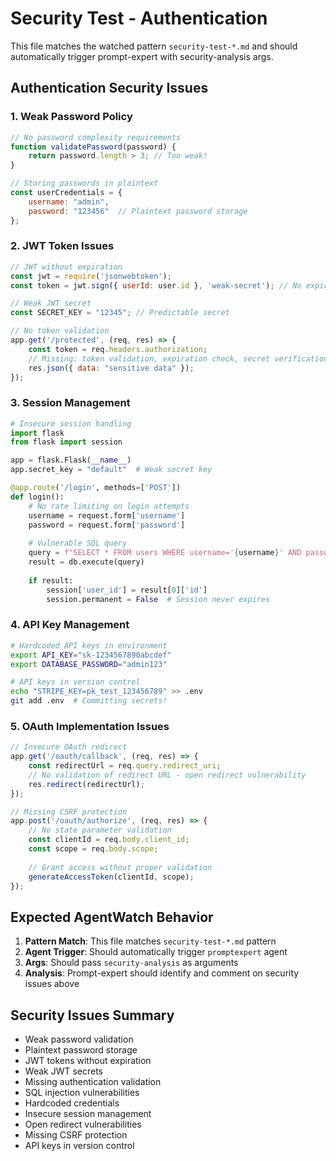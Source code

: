 # Security Test - Authentication

This file matches the watched pattern `security-test-*.md` and should automatically trigger prompt-expert with security-analysis args.

## Authentication Security Issues

### 1. Weak Password Policy
```javascript
// No password complexity requirements
function validatePassword(password) {
    return password.length > 3; // Too weak!
}

// Storing passwords in plaintext
const userCredentials = {
    username: "admin",
    password: "123456"  // Plaintext password storage
};
```

### 2. JWT Token Issues
```javascript
// JWT without expiration
const jwt = require('jsonwebtoken');
const token = jwt.sign({ userId: user.id }, 'weak-secret'); // No expiration!

// Weak JWT secret
const SECRET_KEY = "12345"; // Predictable secret

// No token validation
app.get('/protected', (req, res) => {
    const token = req.headers.authorization;
    // Missing: token validation, expiration check, secret verification
    res.json({ data: "sensitive data" });
});
```

### 3. Session Management
```python
# Insecure session handling
import flask
from flask import session

app = flask.Flask(__name__)
app.secret_key = "default"  # Weak secret key

@app.route('/login', methods=['POST'])
def login():
    # No rate limiting on login attempts
    username = request.form['username']
    password = request.form['password']
    
    # Vulnerable SQL query
    query = f"SELECT * FROM users WHERE username='{username}' AND password='{password}'"
    result = db.execute(query)
    
    if result:
        session['user_id'] = result[0]['id']
        session.permanent = False  # Session never expires
```

### 4. API Key Management
```bash
# Hardcoded API keys in environment
export API_KEY="sk-1234567890abcdef"
export DATABASE_PASSWORD="admin123"

# API keys in version control
echo "STRIPE_KEY=pk_test_123456789" >> .env
git add .env  # Committing secrets!
```

### 5. OAuth Implementation Issues
```javascript
// Insecure OAuth redirect
app.get('/oauth/callback', (req, res) => {
    const redirectUrl = req.query.redirect_uri;
    // No validation of redirect URL - open redirect vulnerability
    res.redirect(redirectUrl);
});

// Missing CSRF protection
app.post('/oauth/authorize', (req, res) => {
    // No state parameter validation
    const clientId = req.body.client_id;
    const scope = req.body.scope;
    
    // Grant access without proper validation
    generateAccessToken(clientId, scope);
});
```

## Expected AgentWatch Behavior

1. **Pattern Match**: This file matches `security-test-*.md` pattern
2. **Agent Trigger**: Should automatically trigger `promptexpert` agent  
3. **Args**: Should pass `security-analysis` as arguments
4. **Analysis**: Prompt-expert should identify and comment on security issues above

## Security Issues Summary

- Weak password validation
- Plaintext password storage  
- JWT tokens without expiration
- Weak JWT secrets
- Missing authentication validation
- SQL injection vulnerabilities
- Hardcoded credentials
- Insecure session management
- Open redirect vulnerabilities
- Missing CSRF protection
- API keys in version control